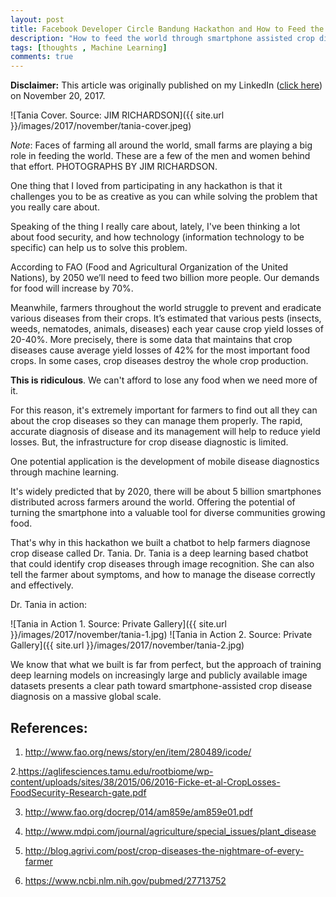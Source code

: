 ```yaml
---
layout: post
title: Facebook Developer Circle Bandung Hackathon and How to Feed the World
description: "How to feed the world through smartphone assisted crop disease diagnosis"
tags: [thoughts , Machine Learning]
comments: true
---
```


**Disclaimer:** This article was originally published on my LinkedIn ([click here](https://www.linkedin.com/pulse/facebook-developer-circle-bandung-hackathon-how-feed-world-ifdillah//)) on November 20, 2017. 

![Tania Cover. Source: JIM RICHARDSON]({{ site.url }}/images/2017/november/tania-cover.jpeg)


*Note*: Faces of farming all around the world, small farms are playing a big role in feeding the world. These are a few of the men and women behind that effort. PHOTOGRAPHS BY JIM RICHARDSON.

One thing that I loved from participating in any hackathon is that it challenges you to be as creative as you can while solving the problem that you really care about.

Speaking of the thing I really care about, lately, I've been thinking a lot about food security, and how technology (information technology to be specific) can help us to solve this problem.

According to FAO (Food and Agricultural Organization of the United Nations), by 2050 we’ll need to feed two billion more people. Our demands for food will increase by 70%.

Meanwhile, farmers throughout the world struggle to prevent and eradicate various diseases from their crops. It’s estimated that various pests (insects, weeds, nematodes, animals, diseases) each year cause crop yield losses of 20-40%. More precisely, there is some data that maintains that crop diseases cause average yield losses of 42% for the most important food crops. In some cases, crop diseases destroy the whole crop production.

**This is ridiculous**. We can't afford to lose any food when we need more of it.

For this reason, it's extremely important for farmers to find out all they can about the crop diseases so they can manage them properly. The rapid, accurate diagnosis of disease and its management will help to reduce yield losses. But, the infrastructure for crop disease diagnostic is limited.

One potential application is the development of mobile disease diagnostics through machine learning.

It's widely predicted that by 2020, there will be about 5 billion smartphones distributed across farmers around the world. Offering the potential of turning the smartphone into a valuable tool for diverse communities growing food.

That's why in this hackathon we built a chatbot to help farmers diagnose crop disease called Dr. Tania. Dr. Tania is a deep learning based chatbot that could identify crop diseases through image recognition. She can also tell the farmer about symptoms, and how to manage the disease correctly and effectively.

Dr. Tania in action:

![Tania in Action 1. Source: Private Gallery]({{ site.url }}/images/2017/november/tania-1.jpg)
![Tania in Action 2. Source: Private Gallery]({{ site.url }}/images/2017/november/tania-2.jpg)

We know that what we built is far from perfect, but the approach of training deep learning models on increasingly large and publicly available image datasets presents a clear path toward smartphone-assisted crop disease diagnosis on a massive global scale.

## References:

1. http://www.fao.org/news/story/en/item/280489/icode/

2.https://aglifesciences.tamu.edu/rootbiome/wp-content/uploads/sites/38/2015/06/2016-Ficke-et-al-CropLosses-FoodSecurity-Research-gate.pdf

3. http://www.fao.org/docrep/014/am859e/am859e01.pdf

4. http://www.mdpi.com/journal/agriculture/special_issues/plant_disease

5. http://blog.agrivi.com/post/crop-diseases-the-nightmare-of-every-farmer

6. https://www.ncbi.nlm.nih.gov/pubmed/27713752










